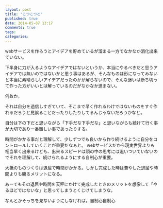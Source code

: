 ```yaml
---
layout: post
title: "こつこつと"
published: true
date: 2014-05-07 13:17
comments: true
tags: 
categories: 
---
```


webサービスを作ろうとアイデアを貯めているが溜まる一方でなかなか消化出来ていない。

下半身に力が入るようなアイデアではないというか、本当にやるべきだと思うアイデアでは無いのではないかと思う事はあるが、そんなものは形になってみないと本当に素晴らしいアイデアだったのかが解らないので、そんな迷いは断ち切って作った方がいいとは解っているのだがなかなか進まない。

何故か。

それは自分を過信しすぎていて、そこまで早く作れるわけではないものをすぐ作れるだろうと見誤ることだったりしたりしてるんじゃないだろうかなと。

自分は下の下だと思いながら「下手だな下手だな」と思いながらも続けて行く事が大切であり一番難しい事であったりする。

時間がかかる事だと理解して、少しずつでも良いから作り続けるように自分をコントロールしていくことが重要だなぁと。
webサービスだから現実世界よりも相当早く出来るけども、出来るスピードは頭の中の思考には追いついていないのでそれを理解して、続けられるようにする自制心が重要。

大抵のものつくりは退屈で時間がかかる。しかし完成した時は費やした退屈や時間よりも勝るメリットになる。

あーでもその退屈や時間を天秤にかけて完成したときのメリットを想像して「やるほどではないな」と思ってしまうとくじけてしまうな。

なんとかそっちを見ないようにしなければ。自制心自制心
